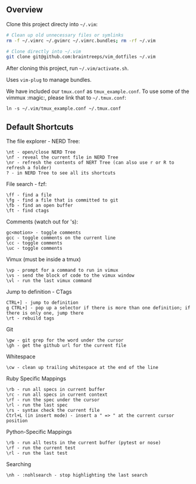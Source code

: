 ## Overview

Clone this project directy into `~/.vim`:

```bash
# Clean up old unnecessary files or symlinks
rm -f ~/.vimrc ~/.gvimrc ~/.vimrc.bundles; rm -rf ~/.vim

# Clone directly into ~/.vim
git clone git@github.com:braintreeps/vim_dotfiles ~/.vim
```

After cloning this project, run `~/.vim/activate.sh`.

Uses `vim-plug` to manage bundles.

We have included our `tmux.conf` as `tmux_example.conf`.  To use some of the
vimmux :magic:, please link that  to `~/.tmux.conf`:

`ln -s ~/.vim/tmux_example.conf ~/.tmux.conf`

## Default Shortcuts

The file explorer - NERD Tree:

```
\nt - open/close NERD Tree
\nf - reveal the current file in NERD Tree
\nr - refresh the contents of NERT Tree (can also use r or R to refresh a folder)
? - in NERD Tree to see all its shortcuts
```

File search - fzf:

```
\ff - find a file
\fg - find a file that is committed to git
\fb - find an open buffer
\ft - find ctags
```

Comments (watch out for \'s):

```
gc<motion> - toggle comments
gcc - toggle comments on the current line
\cc - toggle comments
\uc - toggle comments
```

Vimux (must be inside a tmux)

```
\vp - prompt for a command to run in vimux
\vs - send the block of code to the vimux window
\vl - run the last vimux command
```

Jump to definition - CTags

```
CTRL+] - jump to definition
g CTRL+] - pop up a selector if there is more than one definition; if there is only one, jump there
\rt - rebuild tags
```

Git

```
\gw - git grep for the word under the cursor
\gh - get the github url for the current file
```

Whitespace

```
\cw - clean up trailing whitespace at the end of the line
```

Ruby Specific Mappings

```
\rb - run all specs in current buffer
\rc - run all specs in current context
\rf - run the spec under the cursor
\rl - run the last spec
\rs - syntax check the current file
Ctrl+L (in insert mode) - insert a " => " at the current cursor position
```

Python-Specific Mappings

```
\rb - run all tests in the current buffer (pytest or nose)
\rf - run the current test
\rl - run the last test
```

Searching

```
\nh - :nohlsearch - stop highlighting the last search
```
